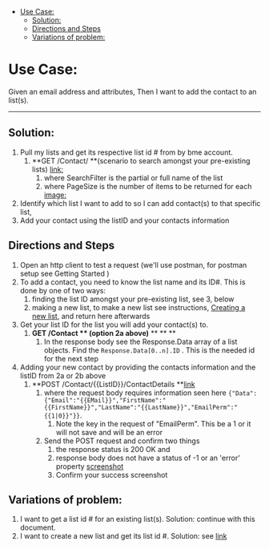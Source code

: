 - [Use Case:](#use-case)
    - [Solution:](#solution)
    - [Directions and Steps](#directions-and-steps)
    - [Variations of problem:](#variations-of-problem)
  
# Use Case:

Given an email address and attributes,
Then I want to add the contact to an list(s).

---

## Solution:

1.  Pull my lists and get its respective list id # from by bme account.
    1.  **GET /Contact/ **(scenario to search amongst your pre-existing lists) [link:](https://developer.benchmarkemail.com/#cc3ee91a-0ccb-79c1-9365-c96f8511a68b)
        1.  where SearchFilter is the partial or full name of the list
        2.  where PageSize is the number of items to be returned for each [image:](https://www.dropbox.com/s/h2sw440mz9gfgha/2018-09-06_11-03-40.png?dl=0 )        	
2.  Identify which list I want to add to so I can add contact(s) to that specific list, 
3.  Add your contact using the listID and your contacts information

## Directions and Steps

1.  Open an http client to test a request (we'll use postman, for postman setup see Getting Started )
1.  To add a contact, you need to know the list name and its ID#. This is done by one of two ways: 
    1.  finding the list ID amongst your pre-existing list, see 3, below
    1.  making a new list, to make a new list see instructions, [Creating a new list](https://docs.google.com/document/d/15GOHDrPVoQrIyaLcLSj0zB2frJkUj1U6IqpIpwovhik/edit?usp=sharing), and return here afterwards
1.  Get your list ID for the list you will add your contact(s) to.
    1.  **GET /Contact ** (option 2a above)** ** ** **
        1.  In the response body see the Response.Data array of a list objects. Find the `Response.Data[0..n].ID` . This is the needed id for the next step
1.  Adding your new contact by providing the contacts information and the listID from 2a or 2b above
    1.  **POST /Contact/{{ListID}}/ContactDetails **[link](https://developer.benchmarkemail.com/#375fa862-2ac6-9d5d-3669-6e9a23524241 ) 
        1.  where the request body requires information seen here `{"Data":{"Email":"{{EMail}}","FirstName":"{{FirstName}}","LastName":"{{LastName}}","EmailPerm":"{{1|0}}"}}`. 
            1.  Note the key in the request of "EmailPerm". This be a 1 or it will not save and will be an error
        1.  Send the POST request and confirm two things
            1.  the response status is 200 OK and 
            1.  response body does not have a status of -1 or an 'error' property   	[screenshot](https://www.dropbox.com/s/yyw0dv5l90ymaqx/2018-09-06_11-36-07.png?dl=0) 
            1.  Confirm your success screenshot

## Variations of problem:

1. I want to get a list id # for an existing list(s). Solution: continue with this document.
1. I want to create a new list and get its list id #. Solution: see [link](https://docs.google.com/document/d/15GOHDrPVoQrIyaLcLSj0zB2frJkUj1U6IqpIpwovhik/edit?usp=sharing) 